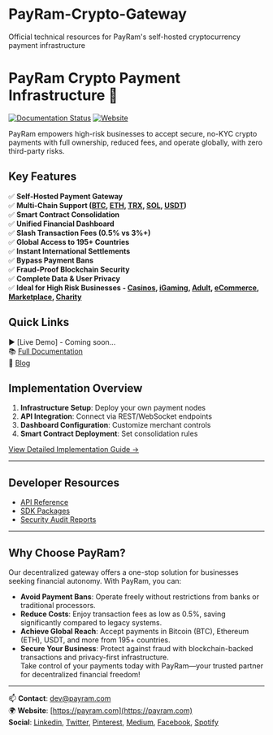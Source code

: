 # PayRam-Crypto-Gateway
Official technical resources for PayRam's self-hosted cryptocurrency payment infrastructure
# PayRam Crypto Payment Infrastructure 🚀

[![Documentation Status](https://img.shields.io/badge/docs-latest-brightgreen)](https://docs.payram.com)
[![Website](https://img.shields.io/badge/visit-payram.com-blue)](https://payram.com)

PayRam empowers high-risk businesses to accept secure, no-KYC crypto payments with full ownership, reduced fees, and operate globally, with zero third-party risks.

## Key Features
✅ **Self-Hosted Payment Gateway**  
✅ **Multi-Chain Support ([BTC](https://payram.com/token/btc), [ETH](https://payram.com/token/eth), [TRX](https://payram.com/token/trx), [SOL](https://payram.com/token/sol), [USDT](https://payram.com/token/usdt))**  
✅ **Smart Contract Consolidation**  
✅ **Unified Financial Dashboard**<br>
✅ **Slash Transaction Fees (0.5% vs 3%+)** <br>
✅ **Global Access to 195+ Countries**<br>
✅ **Instant International Settlements**<br>
✅ **Bypass Payment Bans**<br>
✅ **Fraud-Proof Blockchain Security**<br>
✅ **Complete Data & User Privacy**<br>
✅ **Ideal for High Risk Businesses - [Casinos](https://payram.com/industry/casino), [iGaming](https://payram.com/industry/igaming), [Adult](https://payram.com/industry/adult), [eCommerce](https://payram.com/industry/e-commerce), [Marketplace](https://payram.com/industry/marketplace), [Charity](https://payram.com/industry/charity)**

## Quick Links
▶️ [Live Demo] - Coming soon...<br>
📚 [Full Documentation](https://docs.payram.com) <br>
💼 [Blog](https://payram.com/blog)

## Implementation Overview
1. **Infrastructure Setup**: Deploy your own payment nodes
2. **API Integration**: Connect via REST/WebSocket endpoints
3. **Dashboard Configuration**: Customize merchant controls
4. **Smart Contract Deployment**: Set consolidation rules

[View Detailed Implementation Guide →](https://docs.payram.com/getting-started)

---

## Developer Resources
- [API Reference](https://docs.payram.com/developers/api-reference)
- [SDK Packages](https://docs.payram.com/sdks)
- [Security Audit Reports](https://docs.payram.com/security)

---

## Why Choose PayRam?
Our decentralized gateway offers a one-stop solution for businesses seeking financial autonomy. With PayRam, you can:<br>
* **Avoid Payment Bans**: Operate freely without restrictions from banks or traditional processors.
* **Reduce Costs**: Enjoy transaction fees as low as 0.5%, saving significantly compared to legacy systems.
* **Achieve Global Reach**: Accept payments in Bitcoin (BTC), Ethereum (ETH), USDT, and more from 195+ countries.
* **Secure Your Business**: Protect against fraud with blockchain-backed transactions and privacy-first infrastructure.<br>
Take control of your payments today with PayRam—your trusted partner for decentralized financial freedom! 

---

📫 **Contact**: [dev@payram.com](mailto:dev@payram.com)<br>
🌍 **Website**: [https://payram.com](https://payram.com)<br>
**Social**: [Linkedin](https://www.linkedin.com/company/payram), [Twitter](https://x.com/PayRamApp), [Pinterest](https://in.pinterest.com/PayRamApp/), [Medium](https://medium.com/@payramapp), [Facebook](https://www.facebook.com/people/PayRam/61574004286648/), [Spotify](https://open.spotify.com/show/6K7ajaoYt24wJQ2HSi8Axw?si=40b9d8a35c2b4992)
